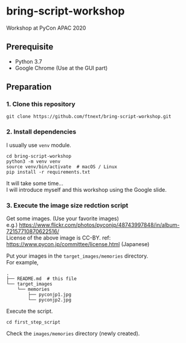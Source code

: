 # bring-script-workshop
Workshop at PyCon APAC 2020

## Prerequisite

- Python 3.7
- Google Chrome (Use at the GUI part)

## Preparation

### 1. Clone this repository

```
git clone https://github.com/ftnext/bring-script-workshop.git
```

### 2. Install dependencies

I usually use `venv` module.

```
cd bring-script-workshop
python3 -m venv venv
source venv/bin/activate  # macOS / Linux
pip install -r requirements.txt
```

It will take some time...  
I will introduce myself and this workshop using the Google slide.

### 3. Execute the image size redction script

Get some images. (Use your favorite images)  
e.g.) https://www.flickr.com/photos/pyconjp/48743997848/in/album-72157710870622516/  
License of the above image is CC-BY. ref: https://www.pycon.jp/committee/license.html (Japanese)

Put your images in the `target_images/memories` directory.  
For example,

```
.
├── README.md  # this file
└── target_images
    └── memories
        ├── pyconjp1.jpg
        └── pyconjp2.jpg
```

Execute the script.

```
cd first_step_script

```

Check the `images/memories` directory (newly created).
